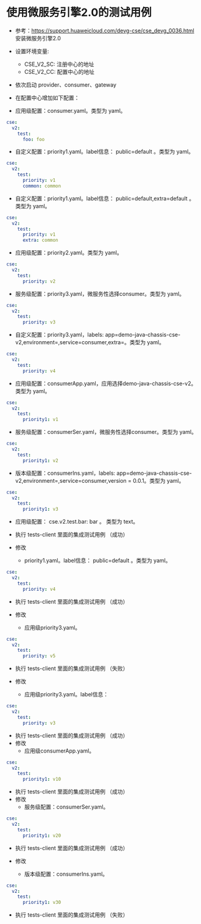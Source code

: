 # 使用微服务引擎2.0的测试用例

* 参考：https://support.huaweicloud.com/devg-cse/cse_devg_0036.html 安装微服务引擎2.0

* 设置环境变量:
  * CSE_V2_SC: 注册中心的地址
  * CSE_V2_CC: 配置中心的地址

* 依次启动 provider、consumer、gateway

* 在配置中心增加如下配置：
* 应用级配置：consumer.yaml。类型为 yaml。 

```yaml
cse:
  v2:
    test:
      foo: foo
```

  * 自定义配置：priority1.yaml。label信息： public=default 。类型为 yaml。 
```yaml
cse:
  v2:
    test:
      priority: v1
      common: common
```

  * 自定义配置：priority1.yaml。label信息： public=default,extra=default 。类型为 yaml。 
```yaml
cse:
  v2:
    test:
      priority: v1
      extra: common
```

  * 应用级配置：priority2.yaml。类型为 yaml。 
```yaml
cse:
  v2:
    test:
      priority: v2
```

  * 服务级配置：priority3.yaml，微服务性选择consumer。类型为 yaml。 
```yaml
cse:
  v2:
    test:
      priority: v3
```

  * 自定义配置：priority3.yaml，labels: app=demo-java-chassis-cse-v2,environment=,service=consumer,extra=。类型为 yaml。 
```yaml
cse:
  v2:
    test:
      priority: v4
```
* 应用级配置：consumerApp.yaml，应用选择demo-java-chassis-cse-v2。类型为 yaml。
```yaml
cse:
  v2:
    test:
      priority1: v1
```
* 服务级配置：consumerSer.yaml，微服务性选择consumer。类型为 yaml。
```yaml
cse:
  v2:
    test:
      priority1: v2
```
* 版本级配置：consumerIns.yaml，labels: app=demo-java-chassis-cse-v2,environment=,service=consumer,version = 0.0.1。类型为 yaml。
```yaml
cse:
  v2:
    test:
      priority1: v3
```

  * 应用级配置： cse.v2.test.bar: bar 。 类型为 text。 
  
* 执行 tests-client 里面的集成测试用例 （成功）

* 修改
  * priority1.yaml。label信息： public=default 。类型为 yaml。 
```yaml
cse:
  v2:
    test:
      priority: v4
```

* 执行 tests-client 里面的集成测试用例 （成功） 

* 修改
  * 应用级priority3.yaml。 
```yaml
cse:
  v2:
    test:
      priority: v5
```

* 执行 tests-client 里面的集成测试用例 （失败） 

* 修改
  * 应用级priority3.yaml。label信息：  
```yaml
cse:
  v2:
    test:
      priority: v3
```

* 执行 tests-client 里面的集成测试用例 （成功） 
* 修改
  * 应用级consumerApp.yaml。
```yaml
cse:
  v2:
    test:
      priority1: v10
```

* 执行 tests-client 里面的集成测试用例 （成功） 
* 修改
  * 服务级配置：consumerSer.yaml。
```yaml
cse:
  v2:
    test:
      priority1: v20
```

* 执行 tests-client 里面的集成测试用例 （成功）

* 修改
  * 版本级配置：consumerIns.yaml。
```yaml
cse:
  v2:
    test:
      priority1: v30
```

* 执行 tests-client 里面的集成测试用例 （失败）